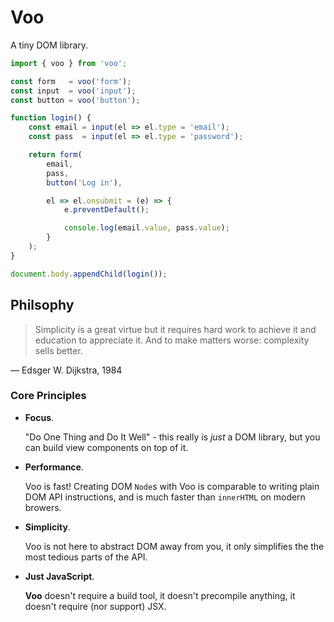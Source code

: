 # Voo

A tiny DOM library.

```js
import { voo } from 'voo';

const form   = voo('form');
const input  = voo('input');
const button = voo('button');

function login() {
    const email = input(el => el.type = 'email');
    const pass  = input(el => el.type = 'password');

    return form(
        email,
        pass,
        button('Log in'),

        el => el.onsubmit = (e) => {
            e.preventDefault();

            console.log(email.value, pass.value);
        }
    );
}

document.body.appendChild(login());
```

## Philsophy

> Simplicity is a great virtue but it requires hard work to achieve it and education to appreciate it. And to make matters worse: complexity sells better.

  — Edsger W. Dijkstra, 1984


### Core Principles

- **Focus**.

  "Do One Thing and Do It Well" - this really is _just_ a DOM library, but you can build view components on top of it.

- **Performance**.

  Voo is fast! Creating DOM `Node`s with Voo is comparable to writing plain DOM API instructions, and is much faster than `innerHTML` on modern browers.

- **Simplicity**.

  Voo is not here to abstract DOM away from you, it only simplifies the the most tedious parts of the API.

- **Just JavaScript**.

  **Voo** doesn't require a build tool, it doesn't precompile anything, it doesn't require (nor support) JSX.
